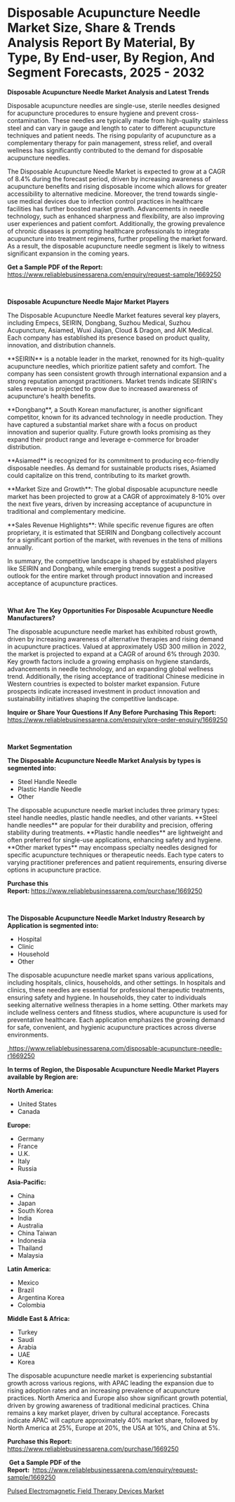 <p><h1>Disposable Acupuncture Needle Market Size, Share & Trends Analysis Report By Material, By Type, By End-user, By Region, And Segment Forecasts, 2025 - 2032</h1></p><p><strong>Disposable Acupuncture Needle Market Analysis and Latest Trends</strong></p>
<p><p>Disposable acupuncture needles are single-use, sterile needles designed for acupuncture procedures to ensure hygiene and prevent cross-contamination. These needles are typically made from high-quality stainless steel and can vary in gauge and length to cater to different acupuncture techniques and patient needs. The rising popularity of acupuncture as a complementary therapy for pain management, stress relief, and overall wellness has significantly contributed to the demand for disposable acupuncture needles.</p><p>The Disposable Acupuncture Needle Market is expected to grow at a CAGR of 8.4% during the forecast period, driven by increasing awareness of acupuncture benefits and rising disposable income which allows for greater accessibility to alternative medicine. Moreover, the trend towards single-use medical devices due to infection control practices in healthcare facilities has further boosted market growth. Advancements in needle technology, such as enhanced sharpness and flexibility, are also improving user experiences and patient comfort. Additionally, the growing prevalence of chronic diseases is prompting healthcare professionals to integrate acupuncture into treatment regimens, further propelling the market forward. As a result, the disposable acupuncture needle segment is likely to witness significant expansion in the coming years.</p></p>
<p><strong>Get a Sample PDF of the Report:&nbsp;</strong> <a href="https://www.reliablebusinessarena.com/enquiry/request-sample/1669250?utm_campaign=2630&utm_medium=2&utm_source=Github&utm_content=ia&utm_term=03032025&utm_id=disposable-acupuncture-needle">https://www.reliablebusinessarena.com/enquiry/request-sample/1669250</a></p>
<p>&nbsp;</p>
<p><strong>Disposable Acupuncture Needle Major Market Players</strong></p>
<p><p>The Disposable Acupuncture Needle Market features several key players, including Empecs, SEIRIN, Dongbang, Suzhou Medical, Suzhou Acupuncture, Asiamed, Wuxi Jiajian, Cloud & Dragon, and AIK Medical. Each company has established its presence based on product quality, innovation, and distribution channels.</p><p>**SEIRIN** is a notable leader in the market, renowned for its high-quality acupuncture needles, which prioritize patient safety and comfort. The company has seen consistent growth through international expansion and a strong reputation amongst practitioners. Market trends indicate SEIRIN's sales revenue is projected to grow due to increased awareness of acupuncture's health benefits.</p><p>**Dongbang**, a South Korean manufacturer, is another significant competitor, known for its advanced technology in needle production. They have captured a substantial market share with a focus on product innovation and superior quality. Future growth looks promising as they expand their product range and leverage e-commerce for broader distribution.</p><p>**Asiamed** is recognized for its commitment to producing eco-friendly disposable needles. As demand for sustainable products rises, Asiamed could capitalize on this trend, contributing to its market growth. </p><p>**Market Size and Growth**: The global disposable acupuncture needle market has been projected to grow at a CAGR of approximately 8-10% over the next five years, driven by increasing acceptance of acupuncture in traditional and complementary medicine.</p><p>**Sales Revenue Highlights**: While specific revenue figures are often proprietary, it is estimated that SEIRIN and Dongbang collectively account for a significant portion of the market, with revenues in the tens of millions annually. </p><p>In summary, the competitive landscape is shaped by established players like SEIRIN and Dongbang, while emerging trends suggest a positive outlook for the entire market through product innovation and increased acceptance of acupuncture practices.</p></p>
<p>&nbsp;</p>
<p><strong>What Are The Key Opportunities For Disposable Acupuncture Needle Manufacturers?</strong></p>
<p><p>The disposable acupuncture needle market has exhibited robust growth, driven by increasing awareness of alternative therapies and rising demand in acupuncture practices. Valued at approximately USD 300 million in 2022, the market is projected to expand at a CAGR of around 6% through 2030. Key growth factors include a growing emphasis on hygiene standards, advancements in needle technology, and an expanding global wellness trend. Additionally, the rising acceptance of traditional Chinese medicine in Western countries is expected to bolster market expansion. Future prospects indicate increased investment in product innovation and sustainability initiatives shaping the competitive landscape.</p></p>
<p><strong>Inquire or Share Your Questions If Any Before Purchasing This Report:</strong> <a href="https://www.reliablebusinessarena.com/enquiry/pre-order-enquiry/1669250?utm_campaign=2630&utm_medium=2&utm_source=Github&utm_content=ia&utm_term=03032025&utm_id=disposable-acupuncture-needle">https://www.reliablebusinessarena.com/enquiry/pre-order-enquiry/1669250</a></p>
<p>&nbsp;</p>
<p><strong>Market Segmentation</strong></p>
<p><strong>The Disposable Acupuncture Needle Market Analysis by types is segmented into:</strong></p>
<p><ul><li>Steel Handle Needle</li><li>Plastic Handle Needle</li><li>Other</li></ul></p>
<p><p>The disposable acupuncture needle market includes three primary types: steel handle needles, plastic handle needles, and other variants. **Steel handle needles** are popular for their durability and precision, offering stability during treatments. **Plastic handle needles** are lightweight and often preferred for single-use applications, enhancing safety and hygiene. **Other market types** may encompass specialty needles designed for specific acupuncture techniques or therapeutic needs. Each type caters to varying practitioner preferences and patient requirements, ensuring diverse options in acupuncture practice.</p></p>
<p><strong>Purchase this Report:&nbsp;</strong><a href="https://www.reliablebusinessarena.com/purchase/1669250?utm_campaign=2630&utm_medium=2&utm_source=Github&utm_content=ia&utm_term=03032025&utm_id=disposable-acupuncture-needle">https://www.reliablebusinessarena.com/purchase/1669250</a></p>
<p>&nbsp;</p>
<p><strong>The Disposable Acupuncture Needle Market Industry Research by Application is segmented into:</strong></p>
<p><ul><li>Hospital</li><li>Clinic</li><li>Household</li><li>Other</li></ul></p>
<p><p>The disposable acupuncture needle market spans various applications, including hospitals, clinics, households, and other settings. In hospitals and clinics, these needles are essential for professional therapeutic treatments, ensuring safety and hygiene. In households, they cater to individuals seeking alternative wellness therapies in a home setting. Other markets may include wellness centers and fitness studios, where acupuncture is used for preventative healthcare. Each application emphasizes the growing demand for safe, convenient, and hygienic acupuncture practices across diverse environments.</p></p>
<p><a href="https://www.reliablebusinessarena.com/disposable-acupuncture-needle-r1669250?utm_campaign=2630&utm_medium=2&utm_source=Github&utm_content=ia&utm_term=03032025&utm_id=disposable-acupuncture-needle">&nbsp;https://www.reliablebusinessarena.com/disposable-acupuncture-needle-r1669250</a></p>
<p><strong>In terms of Region, the Disposable Acupuncture Needle Market Players available by Region are:</strong></p>
<p>
    <p> <strong> North America: </strong>
        <ul>
            <li>United States</li>
            <li>Canada</li>
        </ul>
        </p> 
    <p> <strong> Europe: </strong>
        <ul>
            <li>Germany</li>
            <li>France</li>
            <li>U.K.</li>
            <li>Italy</li>
            <li>Russia</li>
        </ul>
        </p> 
    <p> <strong> Asia-Pacific: </strong>
        <ul>
            <li>China</li>
            <li>Japan</li>
            <li>South Korea</li>
            <li>India</li>
            <li>Australia</li>
            <li>China Taiwan</li>
            <li>Indonesia</li>
            <li>Thailand</li>
            <li>Malaysia</li>
        </ul>
        </p> 
    <p> <strong> Latin America: </strong>
        <ul>
            <li>Mexico</li>
            <li>Brazil</li>
            <li>Argentina Korea</li>
            <li>Colombia</li>
        </ul>
        </p> 
    <p> <strong> Middle East & Africa: </strong>
        <ul>
            <li>Turkey</li>
            <li>Saudi</li>
            <li>Arabia</li>
            <li>UAE</li>
            <li>Korea</li>
        </ul>
    </p>
    </p>
<p><p>The disposable acupuncture needle market is experiencing substantial growth across various regions, with APAC leading the expansion due to rising adoption rates and an increasing prevalence of acupuncture practices. North America and Europe also show significant growth potential, driven by growing awareness of traditional medicinal practices. China remains a key market player, driven by cultural acceptance. Forecasts indicate APAC will capture approximately 40% market share, followed by North America at 25%, Europe at 20%, the USA at 10%, and China at 5%.</p></p>
<p><strong>Purchase this Report: </strong><a href="https://www.reliablebusinessarena.com/purchase/1669250?utm_campaign=2630&utm_medium=2&utm_source=Github&utm_content=ia&utm_term=03032025&utm_id=disposable-acupuncture-needle">https://www.reliablebusinessarena.com/purchase/1669250</a></p>
<p>&nbsp;<strong>Get a Sample PDF of the Report:&nbsp;&nbsp;</strong><a href="https://www.reliablebusinessarena.com/enquiry/request-sample/1669250?utm_campaign=2630&utm_medium=2&utm_source=Github&utm_content=ia&utm_term=03032025&utm_id=disposable-acupuncture-needle">https://www.reliablebusinessarena.com/enquiry/request-sample/1669250</a></p>
<p><strong></strong></p>
<p><p><a href="https://github.com/leyanyeskayv/Market-Research-Report-List-1/blob/main/pulsed-electromagnetic-field-therapy-devices-market.md?utm_campaign=2630&utm_medium=2&utm_source=Github&utm_content=ia&utm_term=03032025&utm_id=disposable-acupuncture-needle">Pulsed Electromagnetic Field Therapy Devices Market</a></p></p>